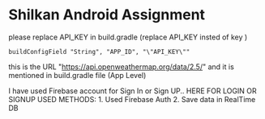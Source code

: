 # Shilkan Android Assignment


please replace API_KEY in build.gradle (replace API_KEY insted of key )

    buildConfigField "String", "APP_ID", "\"API_KEY\""

this is the URL "https://api.openweathermap.org/data/2.5/" and it is mentioned in build.gradle file (App Level)

I have used Firebase account for Sign In or Sign UP.. 
    HERE FOR LOGIN OR SIGNUP USED METHODS:
    1. Used Firebase Auth
    2. Save data in RealTime DB




